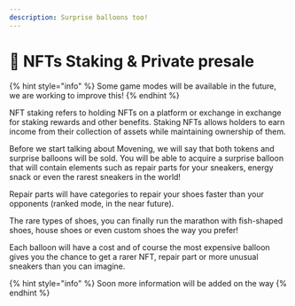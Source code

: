 ```yaml
---
description: Surprise balloons too!
---
```


# 🎁 NFTs Staking & Private presale

{% hint style="info" %}
Some game modes will be available in the future, we are working to improve this!
{% endhint %}

NFT staking refers to holding NFTs on a platform or exchange in exchange for staking rewards and other benefits. Staking NFTs allows holders to earn income from their collection of assets while maintaining ownership of them.

Before we start talking about Movening, we will say that both tokens and surprise balloons will be sold. You will be able to acquire a surprise balloon that will contain elements such as repair parts for your sneakers, energy snack or even the rarest sneakers in the world!&#x20;

Repair parts will have categories to repair your shoes faster than your opponents (ranked mode, in the near future).&#x20;

The rare types of shoes, you can finally run the marathon with fish-shaped shoes, house shoes or even custom shoes the way you prefer!&#x20;

Each balloon will have a cost and of course the most expensive balloon gives you the chance to get a rarer NFT, repair part or more unusual sneakers than you can imagine.

{% hint style="info" %}
Soon more information will be added on the way
{% endhint %}
